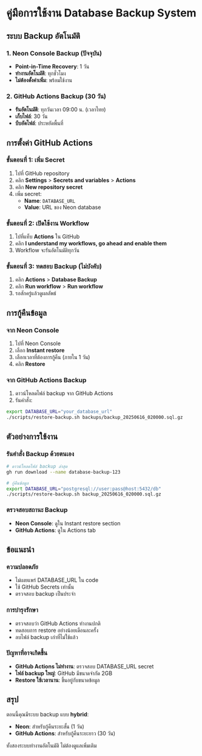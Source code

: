 # คู่มือการใช้งาน Database Backup System

## ระบบ Backup อัตโนมัติ

### 1. Neon Console Backup (ปัจจุบัน)
- **Point-in-Time Recovery**: 1 วัน
- **ทำงานอัตโนมัติ**: ทุกชั่วโมง
- **ไม่ต้องตั้งค่าเพิ่ม**: พร้อมใช้งาน

### 2. GitHub Actions Backup (30 วัน)
- **รันอัตโนมัติ**: ทุกวันเวลา 09:00 น. (เวลาไทย)
- **เก็บไฟล์**: 30 วัน
- **บีบอัดไฟล์**: ประหยัดพื้นที่

## การตั้งค่า GitHub Actions

### ขั้นตอนที่ 1: เพิ่ม Secret
1. ไปที่ GitHub repository
2. คลิก **Settings** > **Secrets and variables** > **Actions**
3. คลิก **New repository secret**
4. เพิ่ม secret:
   - **Name**: `DATABASE_URL`
   - **Value**: URL ของ Neon database

### ขั้นตอนที่ 2: เปิดใช้งาน Workflow
1. ไปที่แท็บ **Actions** ใน GitHub
2. คลิก **I understand my workflows, go ahead and enable them**
3. Workflow จะรันอัตโนมัติทุกวัน

### ขั้นตอนที่ 3: ทดสอบ Backup (ไม่บังคับ)
1. คลิก **Actions** > **Database Backup**
2. คลิก **Run workflow** > **Run workflow**
3. รอสักครู่แล้วดูผลลัพธ์

## การกู้คืนข้อมูล

### จาก Neon Console
1. ไปที่ Neon Console
2. เลือก **Instant restore**
3. เลือกเวลาที่ต้องการกู้คืน (ภายใน 1 วัน)
4. คลิก **Restore**

### จาก GitHub Actions Backup
1. ดาวน์โหลดไฟล์ backup จาก GitHub Actions
2. รันคำสั่ง:
```bash
export DATABASE_URL="your_database_url"
./scripts/restore-backup.sh backups/backup_20250616_020000.sql.gz
```

## ตัวอย่างการใช้งาน

### รันคำสั่ง Backup ด้วยตนเอง
```bash
# ดาวน์โหลดไฟล์ backup ล่าสุด
gh run download --name database-backup-123

# กู้คืนข้อมูล
export DATABASE_URL="postgresql://user:pass@host:5432/db"
./scripts/restore-backup.sh backup_20250616_020000.sql.gz
```

### ตรวจสอบสถานะ Backup
- **Neon Console**: ดูใน Instant restore section
- **GitHub Actions**: ดูใน Actions tab

## ข้อแนะนำ

### ความปลอดภัย
- ไม่เผยแพร่ DATABASE_URL ใน code
- ใช้ GitHub Secrets เท่านั้น
- ตรวจสอบ backup เป็นประจำ

### การบำรุงรักษา
- ตรวจสอบว่า GitHub Actions ทำงานปกติ
- ทดสอบการ restore อย่างน้อยเดือนละครั้ง
- ลบไฟล์ backup เก่าที่ไม่ใช้แล้ว

### ปัญหาที่อาจเกิดขึ้น
- **GitHub Actions ไม่ทำงาน**: ตรวจสอบ DATABASE_URL secret
- **ไฟล์ backup ใหญ่**: GitHub มีขนาดจำกัด 2GB
- **Restore ใช้เวลานาน**: ขึ้นอยู่กับขนาดข้อมูล

## สรุป

ตอนนี้คุณมีระบบ backup แบบ **hybrid**:
- **Neon**: สำหรับกู้คืนระยะสั้น (1 วัน)
- **GitHub Actions**: สำหรับกู้คืนระยะยาว (30 วัน)

ทั้งสองระบบทำงานอัตโนมัติ ไม่ต้องดูแลเพิ่มเติม